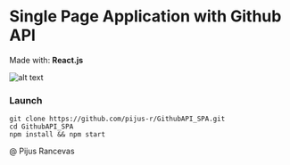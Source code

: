 # Single Page Application with Github API 
Made with: **React.js**

![alt text](https://github.com/pijus-r/GithubAPI_SPA/blob/master/gif.gif?raw=true)



### Launch
```
git clone https://github.com/pijus-r/GithubAPI_SPA.git
cd GithubAPI_SPA
npm install && npm start
```

@ Pijus Rancevas
